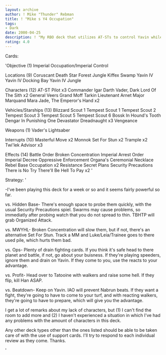 ```yaml
---
layout: archive
author: ! Mike "Thunder" Rebman
title: ! "Mike s Y4 Occupation"
tags:
- Dark
date: 2000-04-25
description: ! "My RBO deck that utilizes AT-STs to control Yavin while causing damage with occupation, drains, and battles."
rating: 4.0
---
```

Cards: 

'Objective (1)
Imperial Occupation/Imperial Control

Locations (9)
Coruscant
Death Star
Forest
Jungle
Kiffex
Swamp
Yavin IV
Yavin IV Docking Bay
Yavin IV Jungle

Characters (12)
AT-ST Pilot x3
Commander Igar
Darth Vader, Dark Lord Of The Sith x2
General Veers
Grand Moff Tarkin
Lieutenant Arnet
Major Marquand
Mara Jade, The Emperor's Hand x2

Vehicles/Starships (13)
Blizzard Scout 1
Tempest Scout 1
Tempest Scout 2
Tempest Scout 3
Tempest Scout 5
Tempest Scout 6
Bossk In Hound's Tooth
Dengar In Punishing One
Devastator
Dreadnaught x3
Vengeance

Weapons (1)
Vader's Lightsaber

Interrupts (10)
Masterful Move x2
Monnok
Set For Stun x2
Trample x2
Twi'lek Advisor x3

Effects (14)
Battle Order
Broken Concentration
Imperial Arrest Order
Imperial Decree
Oppressive Enforcement
Organa's Ceremonial Necklace
Rebel Base Occupation x2
Resistance
Secret Plans
Security Precautions
There is No Try
There'll Be Hell To Pay x2
'

Strategy: '

-I've been playing this deck for a week or so and it seems fairly powerful so far.

vs. Hidden Base-
There's enough space to probe them quickly, with the usual Security Precautions spiel. Swarms may cause problems, so immediatly after probing watch that you do not spread to thin. TBHTP will grab Organized Attack.

vs. MWYHL-
Broken Concentration will slow them, but if not, there's an alternative Set For Stun. Track a MM and Luke/Leia/Trainee goes to there used pile, which hurts them bad.

vs. Ops-
Plenty of drain fighting cards. If you think it's safe head to there planet and battle, if not, go about your buisness. If they're playing speeders, ignore them and drain on Yavin. If they come to you, use the reacts to your advantage.

vs. Profit-
Head over to Tatooine with walkers and raise some hell. If they flip, kill Han ASAP.

vs. Beatdown-
Keep on Yavin. IAO will prevent Nabrun beats. If they want a fight, they're going to have to come to your turf, and with reacting walkers, they're going to have to prepare, which will give you the advantage.

I get a lot of remarks about my lack of characters, but (1) I can't find the room to add more and (2) I haven't experienced a situation in which I've had any problems with the amount of characters in this deck.

Any other deck types other than the ones listed should be able to be taken care of with the use of support cards. I'll try to respond to each individual review as they come. Thanks.

'